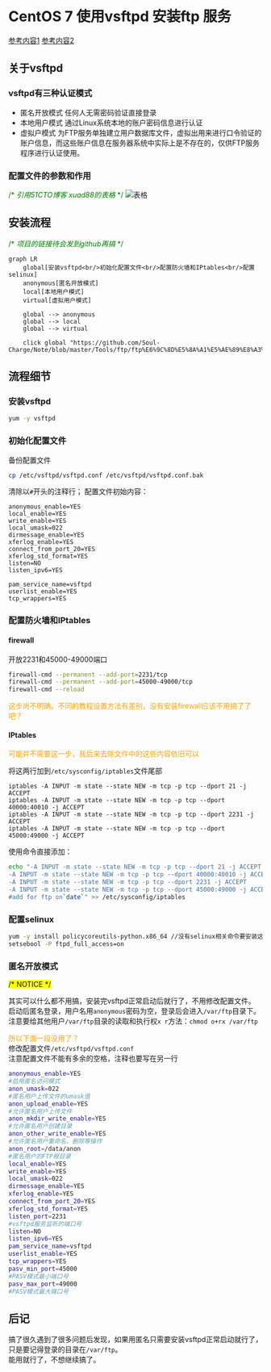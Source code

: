 # CentOS 7 使用vsftpd 安装ftp 服务
[参考内容1](https://blog.51cto.com/andyxu/2168875)
[参考内容2](https://www.cnblogs.com/haiyabtx/p/10762745.html)

## 关于vsftpd

### vsftpd有三种认证模式

* 匿名开放模式
    任何人无需密码验证直接登录
* 本地用户模式
    通过Linux系统本地的账户密码信息进行认证
* 虚拟户模式
    为FTP服务单独建立用户数据库文件，虚拟出用来进行口令验证的账户信息，而这些账户信息在服务器系统中实际上是不存在的，仅供FTP服务程序进行认证使用。

### 配置文件的参数和作用

<font color="green">/* *引用51CTO博客 xuad88的表格* */</font>
![表格](https://s1.51cto.com/images/blog/201809/01/a494619d4854f119174ae0103e681bef.png?x-oss-process=image/watermark,size_16,text_QDUxQ1RP5Y2a5a6i,color_FFFFFF,t_100,g_se,x_10,y_10,shadow_90,type_ZmFuZ3poZW5naGVpdGk=)
## 安装流程

<font color="green">/* *项目的链接待会发到github再搞* */</font>

``` mermaid
graph LR
    global[安装vsftpd<br/>初始化配置文件<br/>配置防火墙和IPtables<br/>配置selinux]
    anonymous[匿名开放模式]
    local[本地用户模式]
    virtual[虚拟用户模式]
    
    global --> anonymous
    global --> local
    global --> virtual

    click global "https://github.com/Soul-Charge/Note/blob/master/Tools/ftp/ftp%E6%9C%8D%E5%8A%A1%E5%AE%89%E8%A3%85.md#%E6%B5%81%E7%A8%8B%E7%BB%86%E8%8A%82"
```

## 流程细节

### 安装vsftpd

```bash
yum -y vsftpd
```

### 初始化配置文件

备份配置文件
```bash
cp /etc/vsftpd/vsftpd.conf /etc/vsftpd/vsftpd.conf.bak
```
清除以`#`开头的注释行；
配置文件初始内容：
```text
anonymous_enable=YES
local_enable=YES
write_enable=YES
local_umask=022
dirmessage_enable=YES
xferlog_enable=YES
connect_from_port_20=YES
xferlog_std_format=YES
listen=NO
listen_ipv6=YES

pam_service_name=vsftpd
userlist_enable=YES
tcp_wrappers=YES
```

### 配置防火墙和IPtables

#### firewall

开放2231和45000-49000端口

```bash
firewall-cmd --permanent --add-port=2231/tcp
firewall-cmd --permanent --add-port=45000-49000/tcp
firewall-cmd --reload
```

<font color="orange">这步尚不明确，不同的教程设置方法有差别，没有安装firewall应该不用搞了了吧？</font>

#### IPtables

<font color="orange">可能并不需要这一步，我后来去除文件中的这些内容依旧可以</font>  

将这两行加到`/etc/sysconfig/iptables`文件尾部

```text
iptables -A INPUT -m state --state NEW -m tcp -p tcp --dport 21 -j ACCEPT
iptables -A INPUT -m state --state NEW -m tcp -p tcp --dport 40000:40010 -j ACCEPT
iptables -A INPUT -m state --state NEW -m tcp -p tcp --dport 2231 -j ACCEPT
iptables -A INPUT -m state --state NEW -m tcp -p tcp --dport 45000:49000 -j ACCEPT
```

使用命令直接添加：

```bash
echo "-A INPUT -m state --state NEW -m tcp -p tcp --dport 21 -j ACCEPT
-A INPUT -m state --state NEW -m tcp -p tcp --dport 40000:40010 -j ACCEPT
-A INPUT -m state --state NEW -m tcp -p tcp --dport 2231 -j ACCEPT
-A INPUT -m state --state NEW -m tcp -p tcp --dport 45000:49000 -j ACCEPT
#add for ftp on`date`" >> /etc/sysconfig/iptables
```

### 配置selinux
```bash
yum -y install policycoreutils-python.x86_64 //没有selinux相关命令要安装这个
setsebool -P ftpd_full_access=on
```

### 匿名开放模式

<font style="background:yellow">/* NOTICE */</font>

其实可以什么都不用搞，安装完vsftpd正常启动后就行了，不用修改配置文件。
启动后匿名登录，用户名用`anonymous`密码为空，登录后会进入`/var/ftp`目录下。
注意要给其他用户`/var/ftp`目录的读取和执行权`x r`方法：`chmod o+rx /var/ftp`

<font color="orange">所以下面一段没用了？</font>  
修改配置文件`/etc/vsftpd/vsftpd.conf`  
注意配置文件不能有多余的空格，注释也要写在另一行  

```bash
anonymous_enable=YES
#启用匿名访问模式
anon_umask=022
#匿名用户上传文件的umask值
anon_upload_enable=YES
#允许匿名用户上传文件
anon_mkdir_write_enable=YES
#允许匿名用户创建目录
anon_other_write_enable=YES
#允许匿名用户重命名、删除等操作
anon_root=/data/anon
#匿名用户的FTP根目录
local_enable=YES
write_enable=YES
local_umask=022
dirmessage_enable=YES
xferlog_enable=YES
connect_from_port_20=YES
xferlog_std_format=YES
listen_port=2231
#vsftpd服务监听的端口号
listen=NO
listen_ipv6=YES
pam_service_name=vsftpd
userlist_enable=YES
tcp_wrappers=YES
pasv_min_port=45000
#PASV模式最小端口号
pasv_max_port=49000
#PASV模式最大端口号
```

## 后记

搞了很久遇到了很多问题后发现，如果用匿名只需要安装vsftpd正常启动就行了，只是要记得登录的目录在`/var/ftp`。  
能用就行了，不想继续搞了。  